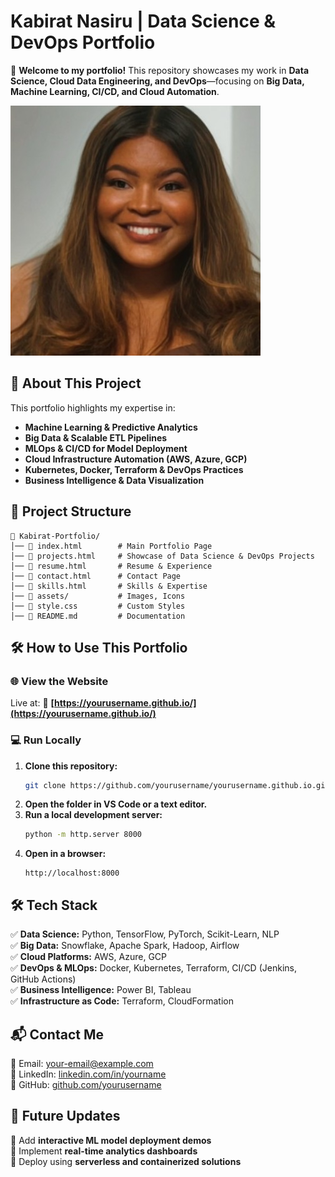 # Kabirat Nasiru | Data Science & DevOps Portfolio

🚀 **Welcome to my portfolio!** This repository showcases my work in **Data Science, Cloud Data Engineering, and DevOps**—focusing on **Big Data, Machine Learning, CI/CD, and Cloud Automation**.

![Portfolio Screenshot](profile.png)

## 🔹 About This Project
This portfolio highlights my expertise in:
- **Machine Learning & Predictive Analytics**
- **Big Data & Scalable ETL Pipelines**
- **MLOps & CI/CD for Model Deployment**
- **Cloud Infrastructure Automation (AWS, Azure, GCP)**
- **Kubernetes, Docker, Terraform & DevOps Practices**
- **Business Intelligence & Data Visualization**

## 📂 Project Structure
```
📂 Kabirat-Portfolio/
│── 📄 index.html        # Main Portfolio Page
│── 📄 projects.html     # Showcase of Data Science & DevOps Projects
│── 📄 resume.html       # Resume & Experience
│── 📄 contact.html      # Contact Page
│── 📄 skills.html       # Skills & Expertise
│── 📂 assets/           # Images, Icons
│── 📄 style.css         # Custom Styles
│── 📄 README.md         # Documentation
```

## 🛠️ How to Use This Portfolio
### 🌐 View the Website
Live at:
🔗 **[https://yourusername.github.io/](https://yourusername.github.io/)**

### 💻 Run Locally
1. **Clone this repository:**  
   ```sh
   git clone https://github.com/yourusername/yourusername.github.io.git
   ```
2. **Open the folder in VS Code or a text editor.**  
3. **Run a local development server:**  
   ```sh
   python -m http.server 8000
   ```
4. **Open in a browser:**  
   ```
   http://localhost:8000
   ```

## 🛠️ Tech Stack
✅ **Data Science:** Python, TensorFlow, PyTorch, Scikit-Learn, NLP  
✅ **Big Data:** Snowflake, Apache Spark, Hadoop, Airflow  
✅ **Cloud Platforms:** AWS, Azure, GCP  
✅ **DevOps & MLOps:** Docker, Kubernetes, Terraform, CI/CD (Jenkins, GitHub Actions)  
✅ **Business Intelligence:** Power BI, Tableau  
✅ **Infrastructure as Code:** Terraform, CloudFormation  

## 📬 Contact Me
📧 Email: [your-email@example.com](mailto:your-email@example.com)  
🔗 LinkedIn: [linkedin.com/in/yourname](https://linkedin.com/in/yourname)  
🐙 GitHub: [github.com/yourusername](https://github.com/yourusername)  

## 🎯 Future Updates
🔹 Add **interactive ML model deployment demos**  
🔹 Implement **real-time analytics dashboards**  
🔹 Deploy using **serverless and containerized solutions**  
